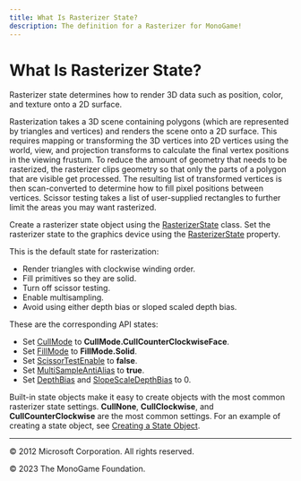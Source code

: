 ```yaml
---
title: What Is Rasterizer State?
description: The definition for a Rasterizer for MonoGame!
---
```


# What Is Rasterizer State?

Rasterizer state determines how to render 3D data such as position, color, and texture onto a 2D surface.

Rasterization takes a 3D scene containing polygons (which are represented by triangles and vertices) and renders the scene onto a 2D surface. This requires mapping or transforming the 3D vertices into 2D vertices using the world, view, and projection transforms to calculate the final vertex positions in the viewing frustum. To reduce the amount of geometry that needs to be rasterized, the rasterizer clips geometry so that only the parts of a polygon that are visible get processed. The resulting list of transformed vertices is then scan-converted to determine how to fill pixel positions between vertices. Scissor testing takes a list of user-supplied rectangles to further limit the areas you may want rasterized.

Create a rasterizer state object using the [RasterizerState](xref:Microsoft.Xna.Framework.Graphics.RasterizerState) class. Set the rasterizer state to the graphics device using the [RasterizerState](xref:Microsoft.Xna.Framework.Graphics.GraphicsDevice.RasterizerState) property.

This is the default state for rasterization:

* Render triangles with clockwise winding order.
* Fill primitives so they are solid.
* Turn off scissor testing.
* Enable multisampling.
* Avoid using either depth bias or sloped scaled depth bias.

These are the corresponding API states:

* Set [CullMode](xref:Microsoft.Xna.Framework.Graphics.RasterizerState.CullMode) to **CullMode.CullCounterClockwiseFace**.
* Set [FillMode](xref:Microsoft.Xna.Framework.Graphics.RasterizerState.FillMode) to **FillMode.Solid**.
* Set [ScissorTestEnable](xref:Microsoft.Xna.Framework.Graphics.RasterizerState.ScissorTestEnable) to **false**.
* Set [MultiSampleAntiAlias](xref:Microsoft.Xna.Framework.Graphics.RasterizerState.MultiSampleAntiAlias) to **true**.
* Set [DepthBias](xref:Microsoft.Xna.Framework.Graphics.RasterizerState.DepthBias) and [SlopeScaleDepthBias](xref:Microsoft.Xna.Framework.Graphics.RasterizerState.SlopeScaleDepthBias) to 0.

Built-in state objects make it easy to create objects with the most common rasterizer state settings. **CullNone**, **CullClockwise**, and **CullCounterClockwise** are the most common settings. For an example of creating a state object, see [Creating a State Object](../howto/HowTo_Create_a_StateObject.md).

---

© 2012 Microsoft Corporation. All rights reserved.  

© 2023 The MonoGame Foundation.
